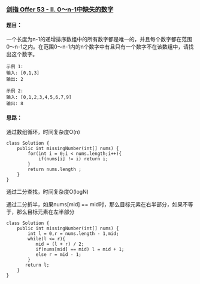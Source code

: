 ### [剑指 Offer 53 - II. 0～n-1中缺失的数字](https://leetcode.cn/problems/que-shi-de-shu-zi-lcof/)

#### 题目：

一个长度为n-1的递增排序数组中的所有数字都是唯一的，并且每个数字都在范围0～n-1之内。在范围0～n-1内的n个数字中有且只有一个数字不在该数组中，请找出这个数字。

```
示例 1:
输入: [0,1,3]
输出: 2

示例 2:
输入: [0,1,2,3,4,5,6,7,9]
输出: 8
```

#### 思路：

通过数组循环，时间复杂度O(n)

```
class Solution {
    public int missingNumber(int[] nums) {
        for(int i = 0;i < nums.length;i++){
            if(nums[i] != i) return i;
        }
        return nums.length ;
    }
}
```

通过二分查找，时间复杂度O(logN)

通过二分折半，如果nums[mid] == mid时，那么目标元素在右半部分，如果不等于，那么目标元素在左半部分

```
class Solution {
    public int missingNumber(int[] nums) {
        int l = 0,r = nums.length - 1,mid;
        while(l <= r){
           mid = (l + r) / 2;
           if(nums[mid] == mid) l = mid + 1;
           else r = mid - 1;
        }
       return l;
    }
}
```


